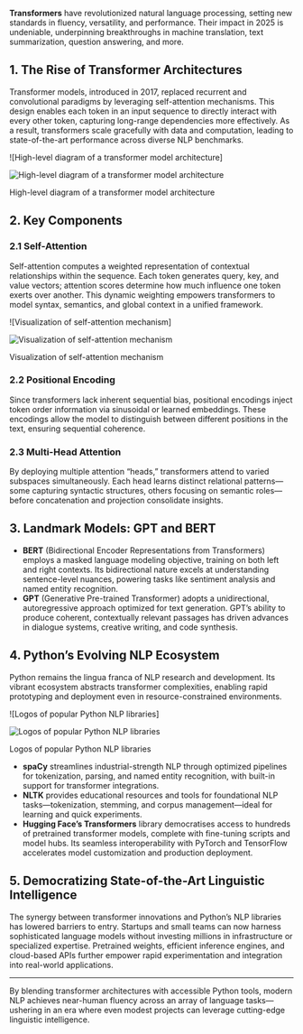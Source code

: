 
**Transformers** have revolutionized natural language processing, setting new standards in fluency, versatility, and performance. Their impact in 2025 is undeniable, underpinning breakthroughs in machine translation, text summarization, question answering, and more.

## 1. The Rise of Transformer Architectures

Transformer models, introduced in 2017, replaced recurrent and convolutional paradigms by leveraging self-attention mechanisms. This design enables each token in an input sequence to directly interact with every other token, capturing long-range dependencies more effectively. As a result, transformers scale gracefully with data and computation, leading to state-of-the-art performance across diverse NLP benchmarks.

![High-level diagram of a transformer model architecture]

![High-level diagram of a transformer model architecture](https://user-gen-media-assets.s3.amazonaws.com/seedream_images/9092f358-46ae-4774-b8e6-0c0ab4fddded.png)

High-level diagram of a transformer model architecture

## 2. Key Components

### 2.1 Self-Attention

Self-attention computes a weighted representation of contextual relationships within the sequence. Each token generates query, key, and value vectors; attention scores determine how much influence one token exerts over another. This dynamic weighting empowers transformers to model syntax, semantics, and global context in a unified framework.

![Visualization of self-attention mechanism]

![Visualization of self-attention mechanism](https://user-gen-media-assets.s3.amazonaws.com/seedream_images/6eb4d45d-02ef-40f6-a73b-c6a61cece514.png)

Visualization of self-attention mechanism

### 2.2 Positional Encoding

Since transformers lack inherent sequential bias, positional encodings inject token order information via sinusoidal or learned embeddings. These encodings allow the model to distinguish between different positions in the text, ensuring sequential coherence.

### 2.3 Multi-Head Attention

By deploying multiple attention “heads,” transformers attend to varied subspaces simultaneously. Each head learns distinct relational patterns—some capturing syntactic structures, others focusing on semantic roles—before concatenation and projection consolidate insights.

## 3. Landmark Models: GPT and BERT

- **BERT** (Bidirectional Encoder Representations from Transformers) employs a masked language modeling objective, training on both left and right contexts. Its bidirectional nature excels at understanding sentence-level nuances, powering tasks like sentiment analysis and named entity recognition.
- **GPT** (Generative Pre-trained Transformer) adopts a unidirectional, autoregressive approach optimized for text generation. GPT’s ability to produce coherent, contextually relevant passages has driven advances in dialogue systems, creative writing, and code synthesis.


## 4. Python’s Evolving NLP Ecosystem

Python remains the lingua franca of NLP research and development. Its vibrant ecosystem abstracts transformer complexities, enabling rapid prototyping and deployment even in resource-constrained environments.

![Logos of popular Python NLP libraries]

![Logos of popular Python NLP libraries](https://user-gen-media-assets.s3.amazonaws.com/seedream_images/1e7bdcfe-840a-478b-b2ff-845f2afd13e2.png)

Logos of popular Python NLP libraries

- **spaCy** streamlines industrial-strength NLP through optimized pipelines for tokenization, parsing, and named entity recognition, with built-in support for transformer integrations.
- **NLTK** provides educational resources and tools for foundational NLP tasks—tokenization, stemming, and corpus management—ideal for learning and quick experiments.
- **Hugging Face’s Transformers** library democratises access to hundreds of pretrained transformer models, complete with fine-tuning scripts and model hubs. Its seamless interoperability with PyTorch and TensorFlow accelerates model customization and production deployment.


## 5. Democratizing State-of-the-Art Linguistic Intelligence

The synergy between transformer innovations and Python’s NLP libraries has lowered barriers to entry. Startups and small teams can now harness sophisticated language models without investing millions in infrastructure or specialized expertise. Pretrained weights, efficient inference engines, and cloud-based APIs further empower rapid experimentation and integration into real-world applications.

***

By blending transformer architectures with accessible Python tools, modern NLP achieves near-human fluency across an array of language tasks—ushering in an era where even modest projects can leverage cutting-edge linguistic intelligence.

